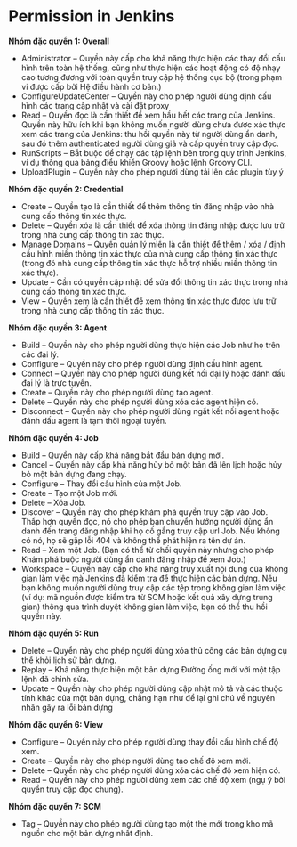 # Permission in Jenkins

**Nhóm đặc quyền 1: Overall**

- Administrator – Quyền này cấp cho khả năng thực hiện các thay đổi cấu hình trên toàn hệ thống, cũng như thực hiện các hoạt động có độ nhạy cao tương đương với toàn quyền truy cập hệ thống cục bộ (trong phạm vi được cấp bởi Hệ điều hành cơ bản.)
- ConfigureUpdateCenter – Quyền này cho phép người dùng định cấu hình các trang cập nhật và cài đặt proxy
- Read – Quyền đọc là cần thiết để xem hầu hết các trang của Jenkins. Quyền này hữu ích khi bạn không muốn người dùng chưa được xác thực xem các trang của Jenkins: thu hồi quyền này từ người dùng ẩn danh, sau đó thêm authenticated người dùng giả và cấp quyền truy cập đọc.
- RunScripts – Bắt buộc để chạy các tập lệnh bên trong quy trình Jenkins, ví dụ thông qua bảng điều khiển Groovy hoặc lệnh Groovy CLI.
- UploadPlugin – Quyền này cho phép người dùng tải lên các plugin tùy ý

**Nhóm đặc quyền 2: Credential**

- Create – Quyền tạo là cần thiết để thêm thông tin đăng nhập vào nhà cung cấp thông tin xác thực.
- Delete – Quyền xóa là cần thiết để xóa thông tin đăng nhập được lưu trữ trong nhà cung cấp thông tin xác thực.
- Manage Domains – Quyền quản lý miền là cần thiết để thêm / xóa / định cấu hình miền thông tin xác thực của nhà cung cấp thông tin xác thực (trong đó nhà cung cấp thông tin xác thực hỗ trợ nhiều miền thông tin xác thực).
- Update – Cần có quyền cập nhật để sửa đổi thông tin xác thực trong nhà cung cấp thông tin xác thực.
- View – Quyền xem là cần thiết để xem thông tin xác thực được lưu trữ trong nhà cung cấp thông tin xác thực.

**Nhóm đặc quyền 3: Agent**

- Build – Quyền này cho phép người dùng thực hiện các Job như họ trên các đại lý.
- Configure – Quyền này cho phép người dùng định cấu hình agent.
- Connect – Quyền này cho phép người dùng kết nối đại lý hoặc đánh dấu đại lý là trực tuyến.
- Create – Quyền này cho phép người dùng tạo agent.
- Delete – Quyền này cho phép người dùng xóa các agent hiện có.
- Disconnect – Quyền này cho phép người dùng ngắt kết nối agent hoặc đánh dấu agent là tạm thời ngoại tuyến.

**Nhóm đặc quyền 4: Job**

- Build – Quyền này cấp khả năng bắt đầu bản dựng mới.
- Cancel – Quyền này cấp khả năng hủy bỏ một bản đã lên lịch hoặc hủy bỏ một bản dựng đang chạy.
- Configure – Thay đổi cấu hình của một Job.
- Create – Tạo một Job mới.
- Delete – Xóa Job.
- Discover – Quyền này cho phép khám phá quyền truy cập vào Job. Thấp hơn quyền đọc, nó cho phép bạn chuyển hướng người dùng ẩn danh đến trang đăng nhập khi họ cố gắng truy cập url Job. Nếu không có nó, họ sẽ gặp lỗi 404 và không thể phát hiện ra tên dự án.
- Read – Xem một Job. (Bạn có thể từ chối quyền này nhưng cho phép Khám phá buộc người dùng ẩn danh đăng nhập để xem Job.)
- Workspace – Quyền này cấp cho khả năng truy xuất nội dung của không gian làm việc mà Jenkins đã kiểm tra để thực hiện các bản dựng. Nếu bạn không muốn người dùng truy cập các tệp trong không gian làm việc (ví dụ: mã nguồn được kiểm tra từ SCM hoặc kết quả xây dựng trung gian) thông qua trình duyệt không gian làm việc, bạn có thể thu hồi quyền này.

**Nhóm đặc quyền 5: Run**

- Delete – Quyền này cho phép người dùng xóa thủ công các bản dựng cụ thể khỏi lịch sử bản dựng.
- Replay – Khả năng thực hiện một bản dựng Đường ống mới với một tập lệnh đã chỉnh sửa.
- Update – Quyền này cho phép người dùng cập nhật mô tả và các thuộc tính khác của một bản dựng, chẳng hạn như để lại ghi chú về nguyên nhân gây ra lỗi bản dựng

**Nhóm đặc quyền 6: View**

- Configure – Quyền này cho phép người dùng thay đổi cấu hình chế độ xem.
- Create – Quyền này cho phép người dùng tạo chế độ xem mới.
- Delete – Quyền này cho phép người dùng xóa các chế độ xem hiện có.
- Read – Quyền này cho phép người dùng xem các chế độ xem (ngụ ý bởi quyền truy cập đọc chung).

**Nhóm đặc quyền 7: SCM**

- Tag – Quyền này cho phép người dùng tạo một thẻ mới trong kho mã nguồn cho một bản dựng nhất định.

